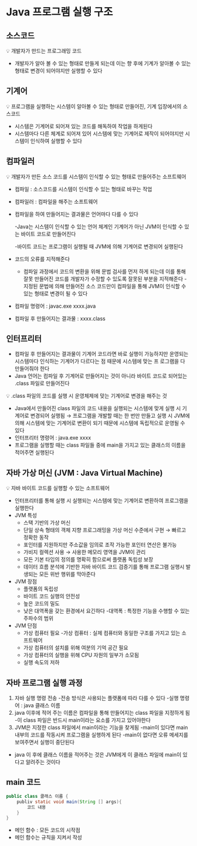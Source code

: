 # Java 프로그램 실행 구조



## 소스코드

<aside>
💡 개발자가 만드는 프로그래밍 코드
</aside>

- 개발자가 알아 볼 수 있는 형태로 만들게 되는데 이는 향 후에 기계가 알아볼 수 있는 형태로 변경이 되어야지만 실행할 수 있다



## 기계어

<aside>
💡 프로그램을 실행하는 시스템이 알아볼 수 있는 형태로 만들어진, 기계 입장에서의 소스코드
</aside>

- 시스템은 기계어로 되어져 있는 코드를 해독하여 작업을 하게된다
- 시스템마다 다른 체계로 되어져 있어 시스템에 맞는 기계어로 제작이 되어야지만 시스템이 인식하여 실행할 수 있다



## 컴파일러

<aside>
💡 개발자가 만든 소스 코드를 시스템이 인식할 수 있는 형태로 만들어주는 소프트웨어

</aside>

- 컴파일 : 소스코드를 시스템이 인식할 수 있는 형태로 바꾸는 작업
- 컴파일러 : 컴파일을 해주는 소프트웨어
- 컴파일을 하여 만들어지는 결과물은 언어마다 다를 수 있다
  
    -Java는 시스템이 인식할 수 있는 언어 체계인 기계어가 아닌 JVM이 인식할 수 있는 바이트 코드로 만들어진다
    
     -바이트 코드는 프로그램이 실행될 때 JVM에 의해 기계어로 변경되어 실행된다
    
- 코드의 오류를 지적해준다
    - 컴파일 과정에서 코드의 변환을 위해 문법 검사를 먼저 하게 되는데 이를 통해 잘못 만들어진 코드를 개발자가 수정할 수 있도록 잘못된 부분을 지적해준다
      -지정된 문법에 의해 만들어진 소스 코드만이 컴파일을 통해 JVM이 인식할 수 있는 형태로 변경이 될 수 있다
- 컴파일 명령어 : javac.exe xxxx.java
- 컴파일 후 만들어지는 결과물 : xxxx.class



## 인터프리터

- 컴파일 후 만들어지는 결과물이 기계어 코드라면 바로 실행이 가능하지만 운영되는 시스템마다 인식하는 기계어가 다르다는 점 때문에 시스템에 맞는 프 로그램을 다 만들어줘야 한다
- Java 언어는 컴파일 후 기계어로 만들어지는 것이 아니라 바이트 코드로 되어있는 .class 파일로 만들어진다

<aside>
💡 .class 파일의 코드를 실행 시 운영체제에 맞는 기계어로 변경을 해주는 것

</aside>

- Java에서 만들어진 class 파일의 코드 내용을 실행되는 시스템에 맞게 실행 시 기계어로 변경되어 실행됨
→ 프로그램을 개발할 때는 한 번만 만들고 실행 시 JVM에 의해 시스템에 맞는 기계어로 변환이 되기 때문에 시스템에 독립적으로 운영될 수 있다
- 인터프리터 명령어 : java.exe xxxx
- 프로그램을 실행할 때는 class 파일들 중에 main을 가지고 있는 클래스의 이름을 적어주면 실행된다



## 자바 가상 머신 (JVM : Java Virtual Machine)

<aside>
💡 자바 바이트 코드를 실행할 수 있는 소프트웨어

</aside>

- 인터프리터를 통해 실행 시 실행되는 시스템에 맞는 기계어로 변환하여 프로그램을 실행한다
- JVM 특성
    - 스택 기반의 가상 머신
    - 단일 상속 형태의 객체 지향 프로그래밍을 가상 머신 수준에서 구현
    → 빠르고 정확한 동작
    - 포인터를 지원하지만 주소값을 임의로 조작 가능한 포인터 연산은 불가능
    - 가비지 컬렉션 사용
    → 사용한 메모리 영역을 JVM이 관리
    - 모든 기본 타입의 정의를 명확히 함으로써 플랫폼 독립성 보장
    - 데이터 흐름 분석에 기반한 자바 바이트 코드 검증기를 통해 프로그램 실행시 발생되는 모든 위반 행위를 막아준다
- JVM 장점
    - 플랫폼의 독립성
    - 바이트 코드 실행의 안전성
    - 높은 코드의 밀도
    - 낮은 대역폭을 갖는 환경에서 요긴하다
    -대역폭 : 특정한 기능을 수행할 수 있는 주파수의 범위
- JVM 단점
    - 가상 컴퓨터 필요
    -가상 컴퓨터 : 실제 컴퓨터와 동일한 구조를 가지고 있는 소프트웨어
    - 가상 컴퓨터의 설치를 위해 여분의 기억 공간 필요
    - 가상 컴퓨터의 실행을 위해 CPU 자원의 일부가 소모됨
    - 실행 속도의 저하



## 자바 프로그램 실행 과정

1. 자바 실행 명령 전송
-전송 방식은 사용되는 플랫폼에 따라 다를 수 있다
-실행 명령어 : java 클래스 이름
2. java 이후에 적어 주는 이름은 컴파일을 통해 만들어지는 class 파일을 지정하게 됨
-이 class 파일은 반드시 main이라는 요소를 가지고 있어야한다
3. JVM은 지정한 class 파일에서 main이라는 기능을 찾게됨
-main이 있다면 main 내부의 코드를 작동시켜 프로그램을 실행하게 된다
-main이 없다면 오류 메세지를 보여주면서 실행이 중단된다
- java 이 후에 클래스 이름을 적어주는 것은 JVM에게 이 클래스 파일에 main이 있다고 알려주는 것이다



## main 코드

```java
public class 클래스 이름 {
	publiv static void main(String [] args){
		코드 내용
	}
}
```

- 메인 함수 : 모든 코드의 시작점
- 메인 함수는 규칙을 지켜서 작성